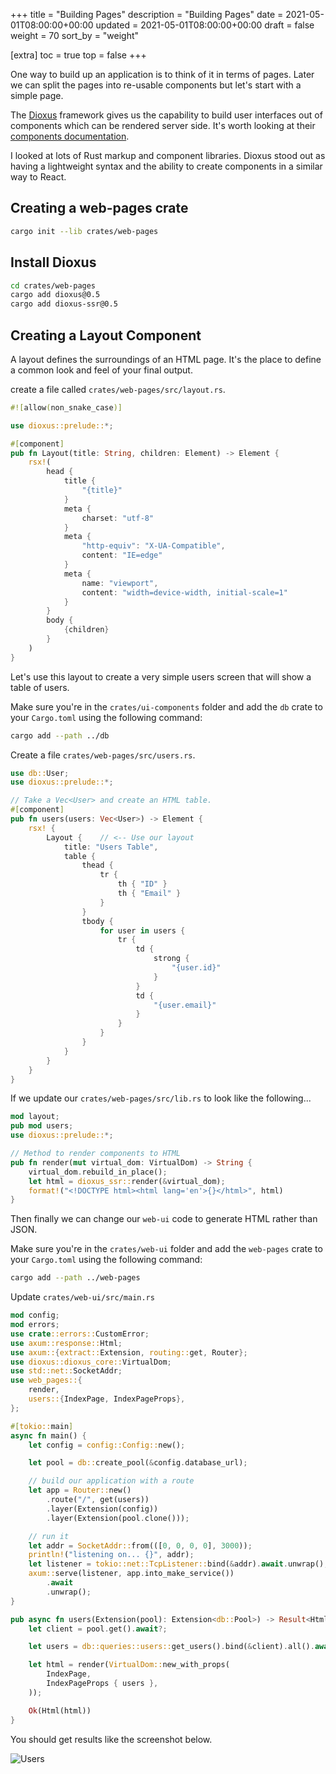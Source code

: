 +++
title = "Building Pages"
description = "Building Pages"
date = 2021-05-01T08:00:00+00:00
updated = 2021-05-01T08:00:00+00:00
draft = false
weight = 70
sort_by = "weight"


[extra]
toc = true
top = false
+++

One way to build up an application is to think of it in terms of pages. 
Later we can split the pages into re-usable components but let's start with a simple page.

The [Dioxus](https://dioxuslabs.com/) framework gives us the capability to build user interfaces out of components which can be rendered server side. It's worth looking at their [components documentation](https://dioxuslabs.com/guide/components/index.html).

I looked at lots of Rust markup and component libraries. Dioxus stood out as having a lightweight syntax and the ability to create components in a similar way to React.

## Creating a web-pages crate

```sh
cargo init --lib crates/web-pages
```

## Install Dioxus

```sh
cd crates/web-pages
cargo add dioxus@0.5
cargo add dioxus-ssr@0.5
```

## Creating a Layout Component

A layout defines the surroundings of an HTML page. It's the place to define a common look and feel of your final output. 

create a file called `crates/web-pages/src/layout.rs`.

```rust
#![allow(non_snake_case)]

use dioxus::prelude::*;

#[component]
pub fn Layout(title: String, children: Element) -> Element {
    rsx!(
        head {
            title {
                "{title}"
            }
            meta {
                charset: "utf-8"
            }
            meta {
                "http-equiv": "X-UA-Compatible",
                content: "IE=edge"
            }
            meta {
                name: "viewport",
                content: "width=device-width, initial-scale=1"
            }
        }
        body {
            {children}
        }
    )
}

```

Let's use this layout to create a very simple users screen that will show a table of users.

Make sure you're in the `crates/ui-components` folder and add the `db` crate to your `Cargo.toml` using the following command:

```sh
cargo add --path ../db
```

Create a file `crates/web-pages/src/users.rs`.

```rust
use db::User;
use dioxus::prelude::*;

// Take a Vec<User> and create an HTML table.
#[component]
pub fn users(users: Vec<User>) -> Element {
    rsx! {
        Layout {    // <-- Use our layout
            title: "Users Table",
            table {
                thead {
                    tr {
                        th { "ID" }
                        th { "Email" }
                    }
                }
                tbody {
                    for user in users {
                        tr {
                            td {
                                strong {
                                    "{user.id}"
                                }
                            }
                            td {
                                "{user.email}"
                            }
                        }
                    }
                }
            }
        }
    }
}
```

If we update our `crates/web-pages/src/lib.rs` to look like the following...

```rust
mod layout;
pub mod users;
use dioxus::prelude::*;

// Method to render components to HTML
pub fn render(mut virtual_dom: VirtualDom) -> String {
    virtual_dom.rebuild_in_place();
    let html = dioxus_ssr::render(&virtual_dom);
    format!("<!DOCTYPE html><html lang='en'>{}</html>", html)
}

```

Then finally we can change our `web-ui` code to generate HTML rather than JSON.

Make sure you're in the `crates/web-ui` folder and add the `web-pages` crate to your `Cargo.toml` using the following command:

```sh
cargo add --path ../web-pages
```

Update `crates/web-ui/src/main.rs`

```rust
mod config;
mod errors;
use crate::errors::CustomError;
use axum::response::Html;
use axum::{extract::Extension, routing::get, Router};
use dioxus::dioxus_core::VirtualDom;
use std::net::SocketAddr;
use web_pages::{
    render,
    users::{IndexPage, IndexPageProps},
};

#[tokio::main]
async fn main() {
    let config = config::Config::new();

    let pool = db::create_pool(&config.database_url);

    // build our application with a route
    let app = Router::new()
        .route("/", get(users))
        .layer(Extension(config))
        .layer(Extension(pool.clone()));

    // run it
    let addr = SocketAddr::from(([0, 0, 0, 0], 3000));
    println!("listening on... {}", addr);
    let listener = tokio::net::TcpListener::bind(&addr).await.unwrap();
    axum::serve(listener, app.into_make_service())
        .await
        .unwrap();
}

pub async fn users(Extension(pool): Extension<db::Pool>) -> Result<Html<String>, CustomError> {
    let client = pool.get().await?;

    let users = db::queries::users::get_users().bind(&client).all().await?;

    let html = render(VirtualDom::new_with_props(
        IndexPage,
        IndexPageProps { users },
    ));

    Ok(Html(html))
}

```

You should get results like the screenshot below.

![Users](/layout-screenshot.png)

